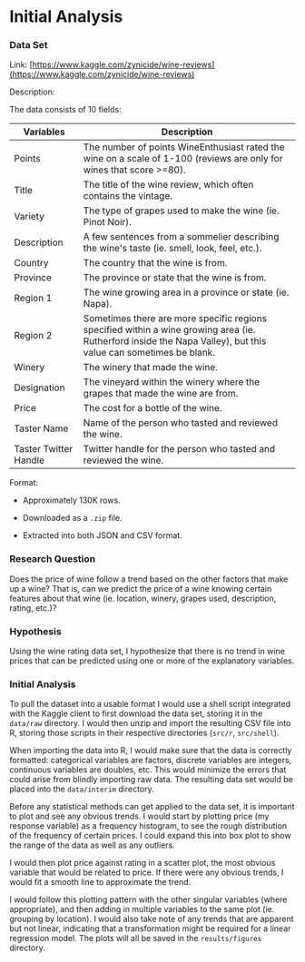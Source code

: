 # Initial Analysis

### Data Set

Link: [https://www.kaggle.com/zynicide/wine-reviews](https://www.kaggle.com/zynicide/wine-reviews)

Description:

The data consists of 10 fields:

| Variables | Description |
| --------- | ------------------------------------ |
| Points | The number of points WineEnthusiast rated the wine on a scale of 1-100 (reviews are only for wines that score >=80). |
| Title | The title of the wine review, which often contains the vintage. |
| Variety | The type of grapes used to make the wine (ie. Pinot Noir). |
| Description | A few sentences from a sommelier describing the wine's taste (ie. smell, look, feel, etc.). |
| Country | The country that the wine is from. |
| Province | The province or state that the wine is from. |
| Region 1 | The wine growing area in a province or state (ie. Napa). |
| Region 2 | Sometimes there are more specific regions specified within a wine growing area (ie. Rutherford inside the Napa Valley), but this value can sometimes be blank. |
| Winery | The winery that made the wine. |
| Designation | The vineyard within the winery where the grapes that made the wine are from. |
| Price | The cost for a bottle of the wine. |
| Taster Name | Name of the person who tasted and reviewed the wine. |
| Taster Twitter Handle | Twitter handle for the person who tasted and reviewed the wine. |

Format:

* Approximately 130K rows.

* Downloaded as a `.zip` file.

* Extracted into both JSON and CSV format.


### Research Question

Does the price of wine follow a trend based on the other factors that make up a wine? That is, can we predict the price of a wine knowing certain features about that wine (ie. location, winery, grapes used, description, rating, etc.)?

### Hypothesis

Using the wine rating data set, I hypothesize that there is no trend in wine prices that can be predicted using one or more of the explanatory variables.

### Initial Analysis

To pull the dataset into a usable format I would use a shell script integrated with the Kaggle client to first download the data set, storing it in the `data/raw` directory. I would then unzip and import the resulting CSV file into R, storing those scripts in their respective directories (`src/r`, `src/shell`).

When importing the data into R, I would make sure that the data is correctly formatted: categorical variables are factors, discrete variables are integers, continuous variables are doubles, etc. This would minimize the errors that could arise from blindly importing raw data. The resulting data set would be placed into the `data/interim` directory.

Before any statistical methods can get applied to the data set, it is important to plot and see any obvious trends. I would start by plotting price (my response variable) as a frequency histogram, to see the rough distribution of the frequency of certain prices. I could expand this into box plot to show the range of the data as well as any outliers.

I would then plot price against rating in a scatter plot, the most obvious variable that would be related to price. If there were any obvious trends, I would fit a smooth line to approximate the trend.

I would follow this plotting pattern with the other singular variables (where appropriate), and then adding in multiple variables to the same plot (ie. grouping by location). I would also take note of any trends that are apparent but not linear, indicating that a transformation might be required for a linear regression model. The plots will all be saved in the `results/figures` directory.
